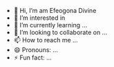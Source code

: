 - 👋 Hi, I’m am Efeogona Divine
- 👀 I’m interested in 
- 🌱 I’m currently learning ...
- 💞️ I’m looking to collaborate on ...
- 📫 How to reach me ...
- 😄 Pronouns: ...
- ⚡ Fun fact: ...

<!---
Its20084570divine/Its20084570divine is a ✨ special ✨ repository because its `README.md` (this file) appears on your GitHub profile.
You can click the Preview link to take a look at your changes.
--->
